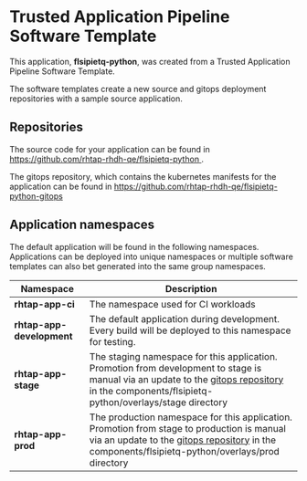 # Trusted Application Pipeline Software Template

This application, **flsipietq-python**, was created from a Trusted Application Pipeline Software Template.

The software templates create a new source and gitops deployment repositories with a sample source application. 

## Repositories

The source code for your application can be found in [https://github.com/rhtap-rhdh-qe/flsipietq-python ](https://github.com/rhtap-rhdh-qe/flsipietq-python ).
 
The gitops repository, which contains the kubernetes manifests for the application can be found in 
[https://github.com/rhtap-rhdh-qe/flsipietq-python-gitops ](https://github.com/rhtap-rhdh-qe/flsipietq-python-gitops ) 

## Application namespaces 

The default application will be found in the following namespaces. Applications can be deployed into unique namespaces or multiple software templates can also bet generated into the same group namespaces.  

|  Namespace   |  Description   |  
| -------- | -------- |
| **rhtap-app-ci** | The namespace used for CI workloads |
| **rhtap-app-development** | The default application during development. Every build will be deployed to this namespace for testing. |
| **rhtap-app-stage** | The staging namespace for this application. Promotion from development to stage is manual via an update to the [gitops repository](https://github.com/rhtap-rhdh-qe/flsipietq-python-gitops ) in the components/flsipietq-python/overlays/stage directory |
| **rhtap-app-prod** | The production namespace for this application. Promotion from stage to production is manual via an update to the [gitops repository](https://github.com/rhtap-rhdh-qe/flsipietq-python-gitops ) in the components/flsipietq-python/overlays/prod directory |